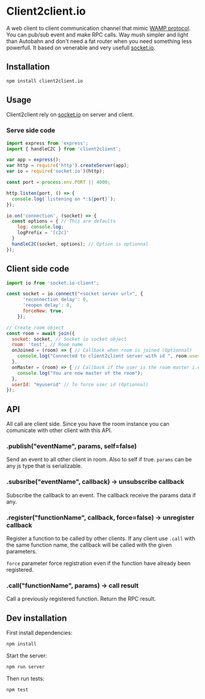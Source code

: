 # Client2client.io

A web client to client communication channel that mimic [WAMP protocol](https://wamp-proto.org/). You can pub/sub event and make RPC calls.
Way mush simpler and light than Autobahn and don't need a fat router when you need something less powerfull. It based on
venerable and very usefull [socket.io](https://socket.io/).

## Installation

```sh
npm install client2client.io
```

## Usage

Client2client rely on [socket.io](https://socket.io/) on server and client.

### Serve side code

```js
import express from 'express';
import { handleC2C } from 'client2client';

var app = express();
var http = require('http').createServer(app);
var io = require('socket.io')(http);

const port = process.env.PORT || 4000;

http.listen(port, () => {
  console.log(`listening on *:${port}`);
});

io.on('connection', (socket) => {
  const options = { // This are defaults
    log: console.log;
    logPrefix = '[c2c]'
  }
  handleC2C(socket, options); // Option is optionnal
});
```

## Client side code

```js
import io from 'socket.io-client';

const socket = io.connect("<socket server url>", {
      'reconnection delay': 0,
      'reopen delay': 0,
      forceNew: true,
    });

// Create room object
const room = await join({
  socket: socket, // Socket io socket object
  room: 'test', // Room name
  onJoined = (room) => { // Callback when room is joined (Optionnal)
    console.log("Connected to client2client server with id ", room.userId);
  },
  onMaster = (room) => { // Callback if the user is the room master i.e. the first user (on next if first quit). (Optionnal)
    console.log("You are now master of the room");
  },
  userId: "myuserid" // To force user id (Optionnal)
});

```

## API

All call are client side. Since you have the room instance you can comunicate with other client with this API.

### .publish("eventName", params, self=false)

Send an event to all other client in room. Also to self if true.
`params` can be any js type that is serializable.

### .subsribe("eventName", callback) -> unsubscribe callback

Subscribe the callback to an event. The callback receive the params data if any.

### .register("functionName", callback, force=false) -> unregister callback

Register a function to be called by other clients. If any client use `.call` with the same function name,
 the callback will be called with the given parameters.

`force` parameter force registration even if the function have already been registered.

### .call("functionName", params) -> call result

Call a previously registered function. Return the RPC result.


## Dev installation

First install dependencies:

```sh
npm install
```

Start the server:

```sh
npm run server
```

Then run tests:

```sh
npm test
```
